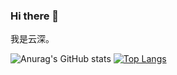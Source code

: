 ### Hi there 👋
我是云深。


![Anurag's GitHub stats](https://github-readme-stats.vercel.app/api?username=yunshenpro&show_icons=true&theme=swift&count_private=true)
[![Top Langs](https://github-readme-stats.vercel.app/api/top-langs/?username=yunshenpro&layout=compact)](https://github.com/anuraghazra/github-readme-stats)

